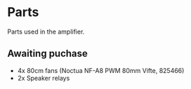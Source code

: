 # Parts

Parts used in the amplifier.

## Awaiting puchase
- 4x 80cm fans (Noctua NF-A8 PWM 80mm Vifte, 825466)
- 2x Speaker relays
